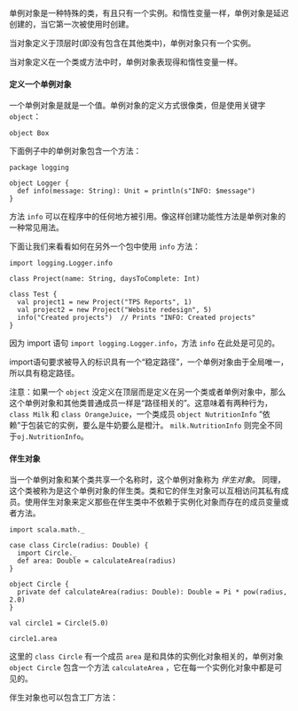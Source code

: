 单例对象是一种特殊的类，有且只有一个实例。和惰性变量一样，单例对象是延迟创建的，当它第一次被使用时创建。

当对象定义于顶层时(即没有包含在其他类中)，单例对象只有一个实例。

当对象定义在一个类或方法中时，单例对象表现得和惰性变量一样。

#### 定义一个单例对象

一个单例对象是就是一个值。单例对象的定义方式很像类，但是使用关键字 `object`：

```
object Box
```

下面例子中的单例对象包含一个方法：

```
package logging

object Logger {
  def info(message: String): Unit = println(s"INFO: $message")
}
```

方法 `info` 可以在程序中的任何地方被引用。像这样创建功能性方法是单例对象的一种常见用法。

下面让我们来看看如何在另外一个包中使用 `info` 方法：

```
import logging.Logger.info

class Project(name: String, daysToComplete: Int)

class Test {
  val project1 = new Project("TPS Reports", 1)
  val project2 = new Project("Website redesign", 5)
  info("Created projects")  // Prints "INFO: Created projects"
}
```

因为 import 语句 `import logging.Logger.info`，方法 `info` 在此处是可见的。

import语句要求被导入的标识具有一个“稳定路径”，一个单例对象由于全局唯一，所以具有稳定路径。

注意：如果一个 `object` 没定义在顶层而是定义在另一个类或者单例对象中，那么这个单例对象和其他类普通成员一样是“路径相关的”。这意味着有两种行为，`class Milk` 和 `class OrangeJuice`，一个类成员 `object NutritionInfo` “依赖”于包装它的实例，要么是牛奶要么是橙汁。 `milk.NutritionInfo` 则完全不同于`oj.NutritionInfo`。

#### 伴生对象

当一个单例对象和某个类共享一个名称时，这个单例对象称为 *伴生对象*。 同理，这个类被称为是这个单例对象的伴生类。类和它的伴生对象可以互相访问其私有成员。使用伴生对象来定义那些在伴生类中不依赖于实例化对象而存在的成员变量或者方法。

```
import scala.math._

case class Circle(radius: Double) {
  import Circle._
  def area: Double = calculateArea(radius)
}

object Circle {
  private def calculateArea(radius: Double): Double = Pi * pow(radius, 2.0)
}

val circle1 = Circle(5.0)

circle1.area
```

这里的 `class Circle` 有一个成员 `area` 是和具体的实例化对象相关的，单例对象 `object Circle` 包含一个方法 `calculateArea` ，它在每一个实例化对象中都是可见的。

伴生对象也可以包含工厂方法：